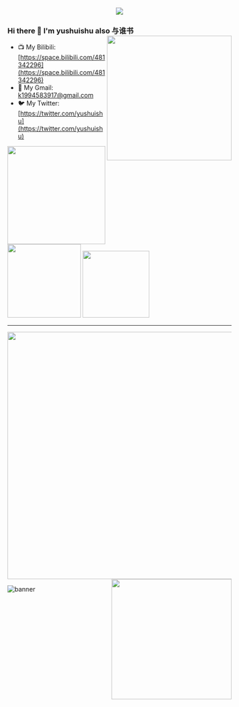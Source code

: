 <h1 align="center">
<a href="https://git.io/typing-svg">
<img src="https://readme-typing-svg.herokuapp.com?font=ubuntu&color=%23B335F7&size=22&vCenter=true&height=40&lines=Welcome+to+my+home+page+%F0%9F%91%8B;I+guess+you+are+a+software+engineer+%F0%9F%A4%94;Nice+to+meet+you+%F0%9F%98%9D;Hope+there+is+something+you+need+%F0%9F%8E%81">
</a>
</h1>  

### Hi there 👋 I'm yushuishu also 与谁书 <img align='right' src='http://github-profile-summary-cards.vercel.app/api/cards/most-commit-language?username=yushuishu&theme=nord_dark' width='280px'>

- 📺 My Bilibili: [https://space.bilibili.com/481342296](https://space.bilibili.com/481342296)
- 🛫 My Gmail: [k1994583917@gmail.com](k1994583917@gmail.com)
- 🐦 My Twitter: [https://twitter.com/yushuishu](https://twitter.com/yushuishu)  

<img src='https://img.shields.io/badge/-yushuishu/web--spider--learning-3A77A9?style=flat-square&logo=python&logoColor=white&labelColor=6495ED' width='220px'> <img src='https://img.shields.io/badge/-yushuishu/nice--toolkit-033843?style=flat-square&logo=qt&logoColor=white&labelColor=24d780' width='165px'> <img src='https://img.shields.io/badge/-yushuishu/xlogg-F27B2E?style=flat-square&logo=rust&logoColor=black&labelColor=DEA584' width='150px'>

***

<img src='http://github-profile-summary-cards.vercel.app/api/cards/profile-details?username=yushuishu&theme=nord_dark' width='555px'> <img align='right' src='http://github-profile-summary-cards.vercel.app/api/cards/stats?username=yushuishu&theme=nord_dark' width='270px'>

![banner](https://github.com/yushuishu/yushuishu/assets/50919172/deff4160-af2b-46b1-adf6-a3584f9171f4)

<!--
### Hi there 👋 I'm yushuishu also 与谁书 <img align='right' src='https://github-readme-stats.vercel.app/api?username=yushuishu&show_icons=true&theme=cobalt' width='380px'>


**zhzyker/zhzyker** is a ✨ _special_ ✨ repository because its `README.md` (this file) appears on your GitHub profile.
![vulmap](https://img.shields.io/badge/-yushuishu/vulmap-3A77A9?style=flat-square&logo=python&logoColor=white&labelColor=6495ED)
![dismap](https://img.shields.io/badge/-yushuishu/dismap-00BFFF?style=flat-square&logo=go&logoColor=white&labelColor=87CEFA) 
![crkmap](https://img.shields.io/badge/-yushuishu/crkmap-00CED1?style=flat-square&logo=go&logoColor=white&labelColor=40E0D0) 
![banner](https://github.com/yushuishu/yushuishu/assets/50919172/deff4160-af2b-46b1-adf6-a3584f9171f4)
Here are some ideas to get you started:

- 🔭 I’m currently working on ...
- 🌱 I’m currently learning ...
- 👯 I’m looking to collaborate on ...
- 🤔 I’m looking for help with ...
- 💬 Ask me about ...
- 📫 How to reach me: ...
- 😄 Pronouns: ...
- ⚡ Fun fact: ...
- 🐶 My:  
![myslef](https://user-images.githubusercontent.com/32918050/97097194-b318dd00-16a8-11eb-8e5d-415990799fba.gif)
-->
